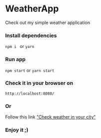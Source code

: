 # WeatherApp
 Check out my simple weather application

### Install dependencies

```npm i ``` or ```yarn```

### Run app

```npm start``` or ```yarn start```

### Check it in your browser on

```http://localhost:8080/```

### Or
Follow this link ["Check weather in your city"](https://console.firebase.google.com/project/weather-e325c/overview)

### Enjoy it ;)
